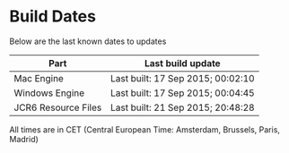 # Build Dates

Below are the last known dates to updates

Part | Last build update
-----|-----
Mac Engine | Last built: 17 Sep 2015; 00:02:10
Windows Engine | Last built: 17 Sep 2015; 00:04:45
JCR6 Resource Files | Last built: 21 Sep 2015; 20:48:28
All times are in CET (Central European Time: Amsterdam, Brussels, Paris, Madrid)



